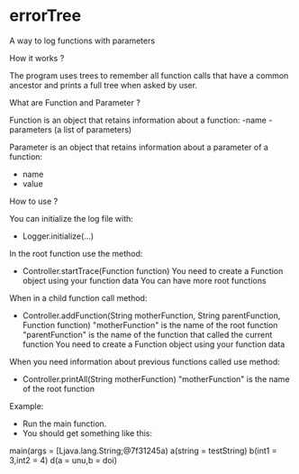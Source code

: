 # errorTree
A way to log functions with parameters

How it works ?

The program uses trees to remember all function calls that have a common ancestor and prints a full tree when asked by user.

What are Function and Parameter ?

Function is an object that retains information about a function:
-name
-parameters (a list of parameters)

Parameter is an object that retains information about a parameter of a function:
- name
- value

How to use ?

You can initialize the log file with:
- Logger.initialize(...)

In the root function use the method:
- Controller.startTrace(Function function)
You need to create a Function object using your function data
You can have more root functions

When in a child function call method:
- Controller.addFunction(String motherFunction, String parentFunction, Function function)
"motherFunction" is the name of the root function
"parentFunction" is the name of the function that called the current function
You need to create a Function object using your function data

When you need information about previous functions called use method:
- Controller.printAll(String motherFunction)
"motherFunction" is the name of the root function

Example:
- Run the main function.
- You should get something like this:

main(args = [Ljava.lang.String;@7f31245a)
 a(string = testString)
  b(int1 = 3,int2 = 4)
 d(a = unu,b = doi)

